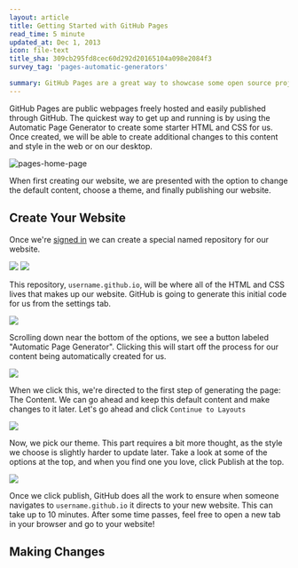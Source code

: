 ```yaml
---
layout: article
title: Getting Started with GitHub Pages
read_time: 5 minute
updated_at: Dec 1, 2013
icon: file-text
title_sha: 309cb295fd8cec60d292d20165104a098e2084f3
survey_tag: 'pages-automatic-generators'

summary: GitHub Pages are a great way to showcase some open source projects, host a blog, or even a resume. This guide will help get you started on creating your next website.
---
```


<a id="intro" title="Intro" class="toc-item"></a>
GitHub Pages are public webpages freely hosted and easily published through GitHub. The quickest way to get up and running is by using the Automatic Page Generator to create some starter HTML and CSS for us. Once created, we will be able to create additional changes to this content and style in the web or on our desktop.

![pages-home-page](https://f.cloud.github.com/assets/45141/1651846/be1eeb0e-5af3-11e3-888f-350f75f724d4.png)

When first creating our website, we are presented with the option to change the default content, choose a theme, and finally publishing our website.

<a id="setup" title="Create Your Website" class="toc-item"></a>

## Create Your Website

Once we're <a href="https://github.com/login" target="_blank">signed in</a> we can create a special named repository for our website.

![](placeholder_image_of_clicking_new_repo_icon)
![](placeholder_image_of_creating_repo_screen)

This repository, `username.github.io`, will be where all of the HTML and CSS lives that makes up our website. GitHub is going to generate this initial code for us from the settings tab.

![](settings_tab_shot)

Scrolling down near the bottom of the options, we see a button labeled "Automatic Page Generator". Clicking this will start off the process for our content being automatically created for us.

![](automatic-page-generator)

When we click this, we're directed to the first step of generating the page: The Content. We can go ahead and keep this default content and make changes to it later. Let's go ahead and click `Continue to Layouts`

![](content-step-continue-to-layout)

Now, we pick our theme. This part requires a bit more thought, as the style we choose is slightly harder to update later. Take a look at some of the options at the top, and when you find one you love, click Publish at the top.

![](selection-of-style-click-publish)

Once we click publish, GitHub does all the work to ensure when someone navigates to `username.github.io` it directs to your new website. This can take up to 10 minutes. After some time passes, feel free to open a new tab in your browser and go to your website!

<a id="changes" title="Making Changes" class="toc-item"></a>

## Making Changes
